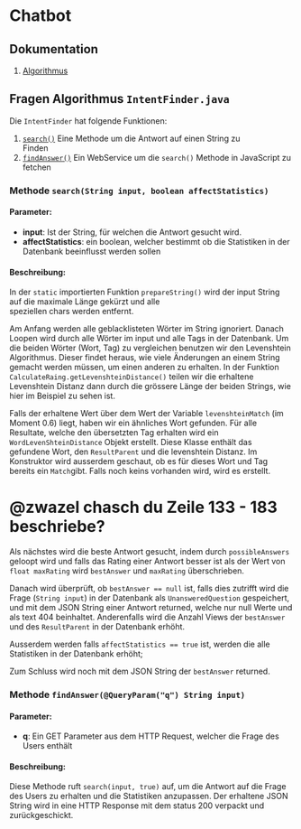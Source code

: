 # Chatbot

## Dokumentation

1. [Algorithmus](#fragen-algorithmus-intentfinderjava)

## Fragen Algorithmus `IntentFinder.java`

Die `IntentFinder` hat folgende Funktionen:

1. [`search()`](#methode-searchstring-input-boolean-affectstatistics) Eine Methode um die Antwort auf einen String zu  
   Finden
2. [`findAnswer()`](#methode-findanswerqueryparamq-string-input) Ein WebService um die `search()` Methode in JavaScript
   zu fetchen

### Methode `search(String input, boolean affectStatistics)`

#### Parameter:

- **input**: Ist der String, für welchen die Antwort gesucht wird.
- **affectStatistics**: ein boolean, welcher bestimmt ob die Statistiken in der Datenbank beeinflusst werden sollen

#### Beschreibung:

In der `static` importierten Funktion `prepareString()` wird der input String auf die maximale Länge gekürzt und alle  
speziellen chars werden entfernt.

Am Anfang werden alle geblacklisteten Wörter im String ignoriert. Danach Loopen wird durch alle Wörter im input und alle
Tags in der Datenbank. Um die beiden Wörter (Wort, Tag) zu vergleichen benutzen wir den Levenshtein Algorithmus. Dieser
findet heraus, wie viele Änderungen an einem String gemacht werden müssen, um einen anderen zu erhalten. In der
Funktion `CalculateRaing.getLevenshteinDistance()` teilen wir die erhaltene Levenshtein Distanz dann durch die grössere
Länge der beiden Strings, wie hier im Beispiel zu sehen ist.

Falls der erhaltene Wert über dem Wert der Variable `levenshteinMatch` (im Moment 0.6) liegt, haben wir ein ähnliches
Wort gefunden. Für alle Resultate, welche den übersetzten Tag erhalten wird ein `WordLevenShteinDistance` Objekt
erstellt. Diese Klasse enthält das gefundene Wort, den `ResultParent` und die levenshtein Distanz. Im Konstruktor wird
ausserdem geschaut, ob es für dieses Wort und Tag bereits ein `Match`gibt. Falls noch keins vorhanden wird, wird es
erstellt.

# @zwazel chasch du Zeile 133 - 183 beschriebe?

Als nächstes wird die beste Antwort gesucht, indem durch `possibleAnswers` geloopt wird und falls das Rating einer
Antwort besser ist als der Wert von `float maxRating` wird `bestAnswer` und `maxRating` überschrieben.

Danach wird überprüft, ob `bestAnswer == null` ist, falls dies zutrifft wird die Frage (`String input`) in der Datenbank
als `UnansweredQuestion` gespeichert, und mit dem JSON String einer Antwort returned, welche nur null Werte und als text
404 beinhaltet. Anderenfalls wird die Anzahl Views der `bestAnswer` und des `ResultParent` in der Datenbank erhöht.

<!-- @zwazel falls du das mit de Statistike nu genauer wetsch chasch gäre mache -->
Ausserdem werden falls `affectStatistics == true` ist, werden die alle Statistiken in der Datenbank erhöht;

Zum Schluss wird noch mit dem JSON String der `bestAnswer` returned.

### Methode `findAnswer(@QueryParam("q") String input)`

#### Parameter:

- **q**: Ein GET Parameter aus dem HTTP Request, welcher die Frage des Users enthält

#### Beschreibung:

Diese Methode ruft `search(input, true)` auf, um die Antwort auf die Frage des Users zu erhalten und die Statistiken
anzupassen. Der erhaltene JSON String wird in eine HTTP Response mit dem status 200 verpackt und zurückgeschickt.

